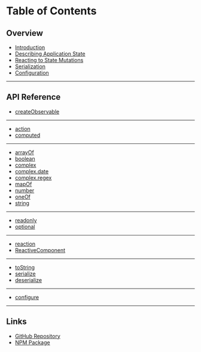 # Table of Contents

## Overview
* [Introduction](/README.md)
* [Describing Application State]()
* [Reacting to State Mutations]()
* [Serialization]()
* [Configuration]()

---

## API Reference
* [createObservable](/docs/describing-state/createObservable.md)
---
* [action](/docs/describing-state/action.md)
* [computed](/docs/describing-state/computed.md)
---
* [arrayOf](/docs/describing-state/types/arrayOf.md)
* [boolean](/docs/describing-state/types/boolean.md)
* [complex](/docs/describing-state/types/complex.md)
* [complex.date](/docs/describing-state/types/complex.date.md)
* [complex.regex](/docs/describing-state/types/complex.regex.md)
* [mapOf](/docs/describing-state/types/mapOf.md)
* [number](/docs/describing-state/types/number.md)
* [oneOf](/docs/describing-state/types/oneOf.md)
* [string](/docs/describing-state/types/string.md)
---
* [readonly](/docs/describing-state/modifiers/readonly.md)
* [optional](/docs/describing-state/modifiers/optional.md)
---
* [reaction](/docs/reacting/reaction.md)
* [ReactiveComponent](/docs/reacting/ReactiveComponent.md)
---
* [toString](/docs/serialization/toString.md)
* [serialize](/docs/serialization/serialize.md)
* [deserialize](/docs/serialization/deserialize.md)
---
* [configure](/docs/configuration/configure.md)

---

## Links
* [GitHub Repository](https://github.com/fnxjs/fnx)
* [NPM Package](https://npm.com/package/fnx)

